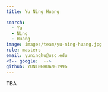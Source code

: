 ```yaml
---
title: Yu Ning Huang 

search:
  - Yu
  - Ning
  - Huang
image: images/team/yu-ning-huang.jpg
role: masters
email: yuninghu@usc.edu
<!-- google:  -->
github: YUNINGHUANG1996
---
```


TBA